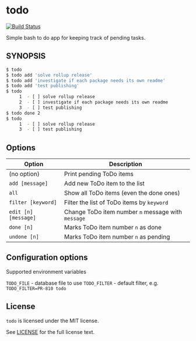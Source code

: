 # todo
[![Build Status](https://travis-ci.org/san650/todo.svg?branch=master)](https://travis-ci.org/san650/todo)

Simple bash to do app for keeping track of pending tasks.

## SYNOPSIS

```sh
$ todo
$ todo add 'solve rollup release'
$ todo add 'investigate if each package needs its own readme'
$ todo add 'test publishing'
$ todo
     1	- [ ] solve rollup release
     2	- [ ] investigate if each package needs its own readme
     3	- [ ] test publishing
$ todo done 2
$ todo
     1	- [ ] solve rollup release
     3	- [ ] test publishing
```

## Options

| Option               | Description                                        |
| -------------------- |----------------------------------------------------|
| (no option)          | Print pending ToDo items                           |
| `add [message]`      | Add new ToDo item to the list                      |
| `all`                | Show all ToDo items (even the done ones)           |
| `filter [keyword]`   | Filter the list of ToDo items by `keyword`         |
| `edit [n] [message]` | Change ToDo item number `n` message with `message` |
| `done [n]`           | Marks ToDo item number `n` as done                 |
| `undone [n]`         | Marks ToDo item number `n` as pending              |

## Configuration options

Supported environment variables

`TODO_FILE` - database file to use
`TODO_FILTER` - default filter, e.g. `TODO_FILTER=PR-810 todo`

## License

`todo` is licensed under the MIT license.

See [LICENSE](./LICENSE) for the full license text.
